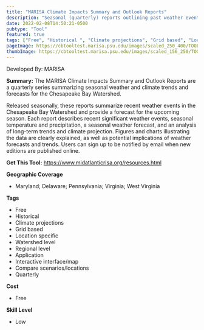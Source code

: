 ```yaml
---
title: "MARISA Climate Impacts Summary and Outlook Reports"
description: "Seasonal (quarterly) reports outlining past weather events and their significance as well as projections to the next seasons weather"
date: 2022-02-08T14:50:21-0500
pubtype: "Tool"
featured: true
tags: ["Free", "Historical ", "Climate projections", "Grid based", "Location specific", "Watershed level", "Regional level", "Application", "Interactive interface/map", "Compare scenarios/locations", "Quarterly"]
pageImage: https://cbtooltest.marisa.psu.edu/images/scaled_250_400/TOOLID_20.0_ScreenCapture-1.png
thumbImage: https://cbtooltest.marisa.psu.edu/images/scaled_156_250/TOOLID_20.0_ScreenCapture-1.png
---
```

Developed By: MARISA

**Summary:** The MARISA Climate Impacts Summary and Outlook Reports are a quarterly series summarizing seasonal weather and climate trends and forecasts for the Chesapeake Bay Watershed.

Released seasonally, these reports summarize recent weather events in the Chesapeake Bay Watershed and provide a forecast for the upcoming season. Each report describes recent significant weather events, seasonal temperature and precipitation, a seasonal weather forecast, and an analysis of long-term trends and climate projection. Figures and charts illustrating the data are clearly explained, as well as potential implications of weather forecasts and trends. Users can sign up to be notified by email when new editions are published online. 

__**Get This Tool:**__ https://www.midatlanticrisa.org/resources.html

__**Geographic Coverage**__
- Maryland; Delaware; Pennsylvania; Virginia; West Virginia

__**Tags**__
-  Free
-  Historical 
-  Climate projections
-  Grid based
-  Location specific
-  Watershed level
-  Regional level
-  Application
-  Interactive interface/map
-  Compare scenarios/locations
-  Quarterly

__**Cost**__
- Free

__**Skill Level**__
- Low
